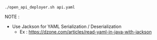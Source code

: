 

    ./open_api_deployer.sh api.yaml

 NOTE : 
   * Use Jackson for YAML Serialization / Deserialization 
     - Ex : https://dzone.com/articles/read-yaml-in-java-with-jackson
     


